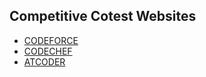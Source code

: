 ## Competitive Cotest Websites
- [CODEFORCE](https://codeforces.com/)
- [CODECHEF](https://www.codechef.com/)
- [ATCODER](https://atcoder.jp/)

